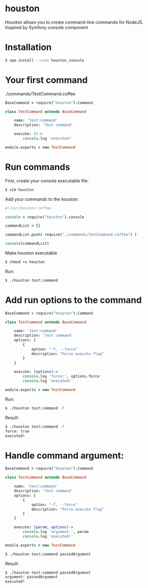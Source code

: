# houston

Houston allows you to create command-line commands for NodeJS. Inspired by Symfony console component

# Installation

```sh
$ npm install --save houston_console
```

# Your first command

./commands/TestCommand.coffee

```coffee
BaseCommand = require("houston").Command

class TestCommand extends BaseCommand

    name: 'test:command'
    description: 'Test command'

    execute: ()->
        console.log 'executed!'

module.exports = new TestCommand
```

# Run commands

First, create your console executable file:

```sh
$ vim houston
```

Add your commands to the houston:

```coffee
#!/usr/bin/env coffee

console = require("houston").console

commandList = []

commandList.push( require("./commands/TestCommand.coffee") )

console(commandList)
```

Make houston executable

```sh
$ chmod +x houston
```

Run:

```sh
$ ./houston test:command
```

# Add run options to the command

```coffee
BaseCommand = require("houston").Command

class TestCommand extends BaseCommand

    name: 'test:command'
    description: 'Test command'
    options: [
        {
            option: "-f, --force"
            description: "Force execute flag"
        }
    ]

    execute: (options)->
        console.log 'force:', options.force
        console.log 'executed!'

module.exports = new TestCommand
```

Run:

```sh
$ ./houston test:command -f
```

Result:

```sh
$ ./houston test:command -f
force: true
executed!
```

# Handle command argument:

```coffee
BaseCommand = require("houston").Command

class TestCommand extends BaseCommand

    name: 'test:command'
    description: 'Test command'
    options: [
        {
            option: "-f, --force"
            description: "Force execute flag"
        }
    ]

    execute: (param, options)->
        console.log 'argument:', param
        console.log 'executed!'

module.exports = new TestCommand
```

```sh
$ ./houston test:command passedArgument
```

Result:

```sh
$ ./houston test:command passedArgument
argument: passedArgument
executed!
```
